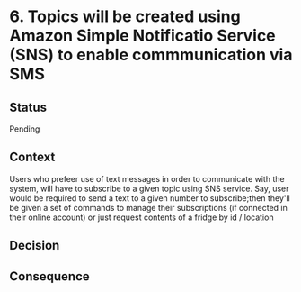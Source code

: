 # 6. Topics will be created using Amazon Simple Notificatio Service (SNS) to enable commmunication via SMS

## Status
Pending

## Context

Users who prefeer use of text messages in order to communicate with the system, will have to subscribe to a given topic using SNS service. Say, user would be required to send a text to a given number to subscribe;then they'll be given a set of commands to manage their subscriptions (if connected in their online account) or just request contents of a fridge by id / location

## Decision

## Consequence
